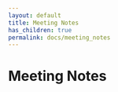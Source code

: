 ```yaml
---
layout: default
title: Meeting Notes
has_children: true
permalink: docs/meeting_notes
---
```


# Meeting Notes
